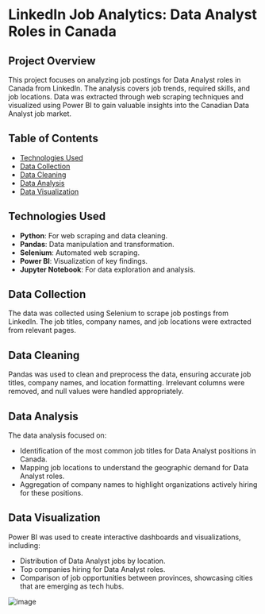 # LinkedIn Job Analytics: Data Analyst Roles in Canada

## Project Overview
This project focuses on analyzing job postings for Data Analyst roles in Canada from LinkedIn. The analysis covers job trends, required skills, and job locations. Data was extracted through web scraping techniques and visualized using Power BI to gain valuable insights into the Canadian Data Analyst job market.

## Table of Contents
- [Technologies Used](#technologies-used)
- [Data Collection](#data-collection)
- [Data Cleaning](#data-cleaning)
- [Data Analysis](#data-analysis)
- [Data Visualization](#data-visualization)

## Technologies Used
- **Python**: For web scraping and data cleaning.
- **Pandas**: Data manipulation and transformation.
- **Selenium**: Automated web scraping.
- **Power BI**: Visualization of key findings.
- **Jupyter Notebook**: For data exploration and analysis.

## Data Collection
The data was collected using Selenium to scrape job postings from LinkedIn. The job titles, company names, and job locations were extracted from relevant pages.

## Data Cleaning
Pandas was used to clean and preprocess the data, ensuring accurate job titles, company names, and location formatting. Irrelevant columns were removed, and null values were handled appropriately.

## Data Analysis
The data analysis focused on:
- Identification of the most common job titles for Data Analyst positions in Canada.
- Mapping job locations to understand the geographic demand for Data Analyst roles.
- Aggregation of company names to highlight organizations actively hiring for these positions.


## Data Visualization
Power BI was used to create interactive dashboards and visualizations, including:
- Distribution of Data Analyst jobs by location.
- Top companies hiring for Data Analyst roles.
-  Comparison of job opportunities between provinces, showcasing cities that are emerging as tech hubs.

![image](https://github.com/user-attachments/assets/f23aeb53-2da9-425a-92e4-af03d1baff7e)

